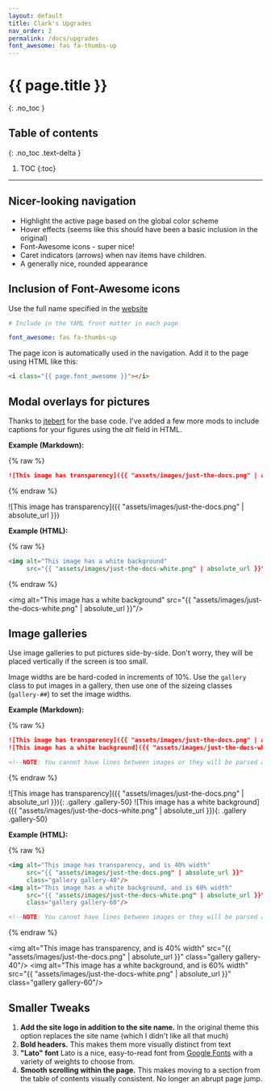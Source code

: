 ```yaml
---
layout: default
title: Clark's Upgrades
nav_order: 2
permalink: /docs/upgrades
font_awesome: fas fa-thumbs-up
---
```


# <i class="{{ page.font_awesome }}"></i> {{ page.title }}
{: .no_toc }

## Table of contents
{: .no_toc .text-delta }

1. TOC
{:toc}

---


## Nicer-looking navigation
- Highlight the active page based on the global color scheme
- Hover effects (seems like this should have been a basic inclusion in the original)
- Font-Awesome icons - super nice!
- Caret indicators (arrows) when nav items have children.
- A generally nice, rounded appearance


## Inclusion of Font-Awesome icons
Use the full name specified in the [website](https://fontawesome.com/icons/thumbs-up?style=solid) 
```yaml
# Include in the YAML front matter in each page

font_awesome: fas fa-thumbs-up
```
The page icon is automatically used in the navigation. Add it to the page using HTML like this:
```html
<i class="{{ page.font_awesome }}"></i>
```

## Modal overlays for pictures
Thanks to [jtebert](https://github.com/jtebert) for the base code. I've added a few more mods to include captions for your figures using the _alt_ field in HTML.

**Example (Markdown):**

{% raw %}
``` markdown
![This image has transparency]({{ "assets/images/just-the-docs.png" | absolute_url }})
```
{% endraw %}

![This image has transparency]({{ "assets/images/just-the-docs.png" | absolute_url }})


**Example (HTML):**

{% raw %}
``` html
<img alt="This image has a white background"
     src="{{ "assets/images/just-the-docs-white.png" | absolute_url }}"/>

```
{% endraw %}

<img alt="This image has a white background"
     src="{{ "assets/images/just-the-docs-white.png" | absolute_url }}"/>



## Image galleries
Use image galleries to put pictures side-by-side. Don't worry, they will be placed vertically if the screen is too small.

Image widths are be hard-coded in increments of 10%. Use the `gallery` class to put images in a gallery, then use one of the sizeing classes (`gallery-##`) to set the image widths.

**Example (Markdown):**

{% raw %}
``` markdown
![This image has transparency]({{ "assets/images/just-the-docs.png" | absolute_url }}){: .gallery .gallery-50}
![This image has a white background]({{ "assets/images/just-the-docs-white.png" | absolute_url }}){: .gallery .gallery-50}

<!--NOTE: You cannot have lines between images or they will be parsed as new paragraphs-->
```
{% endraw %}

![This image has transparency]({{ "assets/images/just-the-docs.png" | absolute_url }}){: .gallery .gallery-50}
![This image has a white background]({{ "assets/images/just-the-docs-white.png" | absolute_url }}){: .gallery .gallery-50}


**Example (HTML):**

{% raw %}
``` html
<img alt="This image has transparency, and is 40% width"
     src="{{ "assets/images/just-the-docs.png" | absolute_url }}"
     class="gallery gallery-40"/>
<img alt="This image has a white background, and is 60% width"
     src="{{ "assets/images/just-the-docs-white.png" | absolute_url }}"
     class="gallery gallery-60"/>

<!--NOTE: You cannot have lines between images or they will be parsed as new paragraphs-->
```
{% endraw %}

<img alt="This image has transparency, and is 40% width"
     src="{{ "assets/images/just-the-docs.png" | absolute_url }}"
     class="gallery gallery-40"/>
<img alt="This image has a white background, and is 60% width"
     src="{{ "assets/images/just-the-docs-white.png" | absolute_url }}"
     class="gallery gallery-60"/>



## Smaller Tweaks
1. **Add the site logo in addition to the site name.** In the original theme this option replaces the site name (which I didn't like all that much)
2. **Bold headers.** This makes them more visually distinct from text
3. **"Lato" font** Lato is a nice, easy-to-read font from [Google Fonts](https://fonts.google.com/specimen/Lato) with a variety of weights to choose from.
4. **Smooth scrolling within the page.** This makes moving to a section from the table of contents visually consistent. No longer an abrupt page jump.
